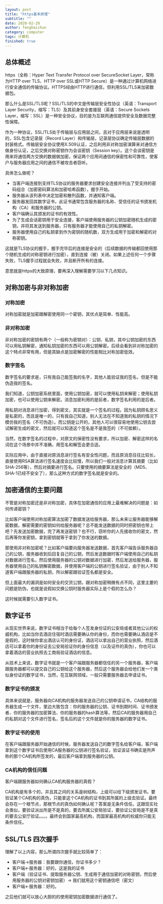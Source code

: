 ```yaml
---
layout: post
title: "https基本原理"
subtitle: ""
date: 2020-02-28
author: fenghaichun
category: computer
tags: 计算机
finished: true
---
```



## 总体概述

https（全称：Hyper Text Transfer Protocol over SecureSocket Layer，常称为HTTP over TLS、HTTP over SSL或HTTP Secure）是一种通过计算机网络进行安全通信的传输协议。HTTPS经由HTTP进行通信，但利用SSL/TLS来加密数据包。

那么什么是SSL/TLS呢？SSL/TLS的中文是传输层安全性协议（英语：Transport Layer Security，缩写：TLS）及其前身安全套接层（英语：Secure Sockets Layer，缩写：SSL）是一种安全协议，目的是为互联网通信提供安全及数据完整性保障。

作为一种协议，SSL/TLS处于传输层与应用层之间，且对于应用层来说是透明的，SSL包含记录层（Record Layer）和传输层，记录层协议确定传输层数据的封装格式。传输层安全协议使用X.509认证，之后利用非对称加密演算来对通信方做身份认证，之后交换对称密钥作为会谈密钥（Session key）。这个会谈密钥是用来将通信两方交换的数据做加密，保证两个应用间通信的保密性和可靠性，使客户与服务器应用之间的通信不被攻击者窃听。

具体怎么做呢？

- 当客户端连接到支持TLS协议的服务器要求创建安全连接并列出了受支持的密码组合（加密密码算法和加密哈希函数），握手开始。
- 服务器从该列表中决定加密和散列函数，并通知客户端。
- 服务器发回其数字证书，此证书通常包含服务器的名称、受信任的证书颁发机构（CA）和服务器的公钥。
- 客户端确认其颁发的证书的有效性。
- 为了生成会话密钥用于安全连接，客户端使用服务器的公钥加密随机生成的密钥，并将其发送到服务器，只有服务器才能使用自己的私钥解密。
- 服务器使用自己的私钥拿到作为密钥的随机数，双方生成用于加密和解密的对称密钥。

这就是TLS协议的握手，握手完毕后的连接是安全的（后续数据的传输都回使用那个随机生成的对称密钥进行加密），直到连接（被）关闭。如果上述任何一个步骤失败，TLS握手过程就会失败，并且断开所有的连接。

意思就是https的大致原理，要再深入理解需要学习以下几点知识。

## 对称加密与非对称加密

### 对称加密
对称加密就是加密跟解密使用同一个密钥，其优点是简单、性能高。

### 非对称加密
非对称加密的密钥有两个（一般称为密钥对）：公钥、私钥，其中公钥加密的东西可以用私钥解密，通知私钥加密的东西可以用公钥解密。后续会看到非对称加密的这个特点非常有用，但是其缺点是加密解密的性能相比对称加密低效。

### 数字签名
数字签名的要求是，只有我自己能签我的名字，其他人能验证我的签名，但是不能伪造我的签名。

我们知道，公钥加密系统里面，使用公钥加密，就可以使用私钥来解密；使用私钥加密，也可以使用公钥来解密。消息加密利用的是前者，数字签名利用的是后者。

用私钥对消息进行加密，得到密文，其实就是一个签名的过程。因为私钥顾名思义是私密的，而且是唯一的，只有我自己知道，别人无法在不知道我的私钥的情况下模仿我的签名（不可伪造）。而公钥是公开的，其他人可以很容易地使用公钥去尝试解密生成的密文，然后就可以知道这个签名是不是我签的（不可抵赖）。

当然，在数字签名的过程中，对原文的保密性没有要求，所以加密、解密这样的名词在这个场景中并不准确，用签名和解签会更合适。

实际应用中，由于直接对原消息进行签名有安全性问题，而且原消息往往比较长，直接使用RSA算法进行签名速度会比较慢，所以我们一般对消息计算其摘要（比如SHA-256等），然后对摘要进行签名。只要使用的摘要算法是安全的（MD5、SHA-1已经不安全了），那么这种方式的数字签名就是安全的。

## 加密通信的主要问题
不管是对称加密还是非对称加密，具体在加密通信的应用上最难解决的问题是：如何传递密钥？

比如客户端使用对称加密算法加密了数据发送给服务器，那么未来让服务器能够解密数据，解密需要的密钥如何给服务器呢？总不能发送数据的同时把密钥也带上吧？先发送加密数据，完了再发送密钥？也不行，窃听你的人先接收你的密文，然后再等你发密钥，拿到密钥就等于拿到了你发送的数据。

那使用非对称加密呢？比如客户端要向服务器发送数据，首先客户端告诉服务器自己的公钥，服务器收到后回复自己的公钥，然后发送数据时客户端使用自己的私钥对数据进行签名，然后使用服务器的公钥对数据进行加密，然后发送给服务器，服务器使用自己的私钥解密数据，并使用客户端的公钥进行签名验证，由于别人不知道客户端跟服务器的私钥，所以解密跟验证签名都是安全。

但上面最大的漏洞是如何安全的交货公钥，跟对称加密稍微有点不同，这里主要的问题是防伪，也就是说假如交换公钥时服务器实际上是个假的怎么办？

这时候就需要引入数字证书。


## 数字证书

从现实世界来说，数字证书相当于给每个人签发身份证的公安局或者其他公认的权威机构，比如当你去酒店住宿时酒店需要确认你的身份，而你也需要确认酒店是不是假的，这时候你拿出酒店认可的身份证，酒店可以拿出自己的营业执照，然后酒店可以拿着你的身份证去公安局验证你的身份信息（以及证件的真伪），你也可以拿着酒店的营业执照去工商局验证酒店的信息。

从技术上来说，数字证书就是一个客户端跟服务器都信任的另一个服务器，客户端跟服务器都可以提交自己的公钥给这个服务器，然后这个服务器会给他们发一个类似身份证的数字证书，当然，在互联网领域，一般只需要服务器去申请证书。

###  数字证书的颁发
具体来说就是，服务器向CA机构的服务器发送自己的公钥申请证书，CA结构的服务器生成一个文件，里边大致包含：你的服务器的公钥、证书到期时间、证书颁发者、你的服务器的加密算法、你的服务器的hash算法等，然后CA的服务器用自己的私钥对这个文件进行签名，签名后的这个文件就是你的服务器的数字证书。

### 数字证书的使用

在客户端跟服务器开始通信的时候，服务器发送自己的数字签名给客户端，客户端拿到这个数字证书后使用CA服务器的公钥进行签名验证，验证该证书确实是所声称的那个CA机构所签发的，最后客户端拿到服务器的公钥。

### CA机构的信任问题
客户端跟服务器如何确认CA机构服务器的真假？

CA机构是有多个的，并且其之间的关系是树结构，上级可以给下级颁发证书。要验证某个CA机构的真伪，只能拿这个CA机构的证书到其所属的上级去验证。最终会存在一个根节点，那根节点的真伪如何确认呢？答案是无条件信任。这跟现实社会类似，要验证派出所是不是真的，要去所属公安局验证，要验证公安局是不是真的要去公安厅验证。。。。最终会到国家最高机构，而国家最高机构的权威你只能无条件信任。


## SSL/TLS 四次握手

理解了以上内容，那么所谓四次握手就比较简单了：

-  客户端->服务器：我要跟你通信，你证书多少？
-  客户端<-服务器：好的，这是我的证书
-  客户端（验证证书、提取服务器公钥、生成用于通信加密的对称密钥，然后使用服务器的公钥对密钥加密）-> 我们就用这个密钥通信吧（密文）
-  客户端<-服务器：好的。

之后他们就可以放心大胆的的使用密钥加密数据进行通信了。

